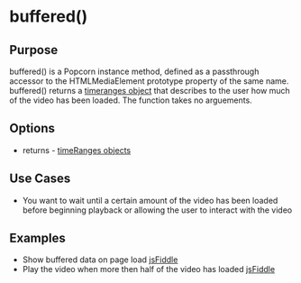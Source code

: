 # buffered() #

## Purpose ##

buffered() is a Popcorn instance method, defined as a passthrough accessor to the HTMLMediaElement prototype property of the same name. buffered() returns a [timeranges object](http://www.w3.org/TR/html5/video.html#normalized-timeranges-object) that describes to the user how much of the video has been loaded.  The function takes no arguements.

## Options ##

* returns - [timeRanges objects](http://www.w3.org/TR/html5/video.html#normalized-timeranges-object)

## Use Cases ##

* You want to wait until a certain amount of the video has been loaded before beginning playback or allowing the user to interact with the video

## Examples ##

* Show buffered data on page load [jsFiddle](http://jsfiddle.net/popcornjs/LmeLN/)
* Play the video when more then half of the video has loaded [jsFiddle](http://jsfiddle.net/popcornjs/QRSZE/1/)
